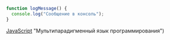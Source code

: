 ```javascript
function logMessage() {
  console.log("Сообщение в консоль");
}
```

[JavaScript](https://ru.wikipedia.org/wiki/JavaScript) "Мультипарадигменный язык программирования")
